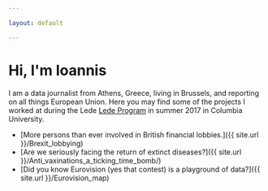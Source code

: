 ```yaml
---

layout: default

---
```


# Hi, I'm Ioannis

I am a data journalist from Athens, Greece, living in Brussels, and reporting on all things European Union. Here you may find some of the projects I worked at during the Lede [Lede Program](http://ledeprogram.com) in summer 2017 in Columbia University.

* [More persons than ever involved in British financial lobbies.]({{ site.url }}/Brexit_lobbying)
* [Are we seriously facing the return of extinct diseases?]({{ site.url }}/Anti_vaxinations_a_ticking_time_bomb/)
* [Did you know Eurovision (yes that contest) is a playground of data?]({{ site.url }}/Eurovision_map)
